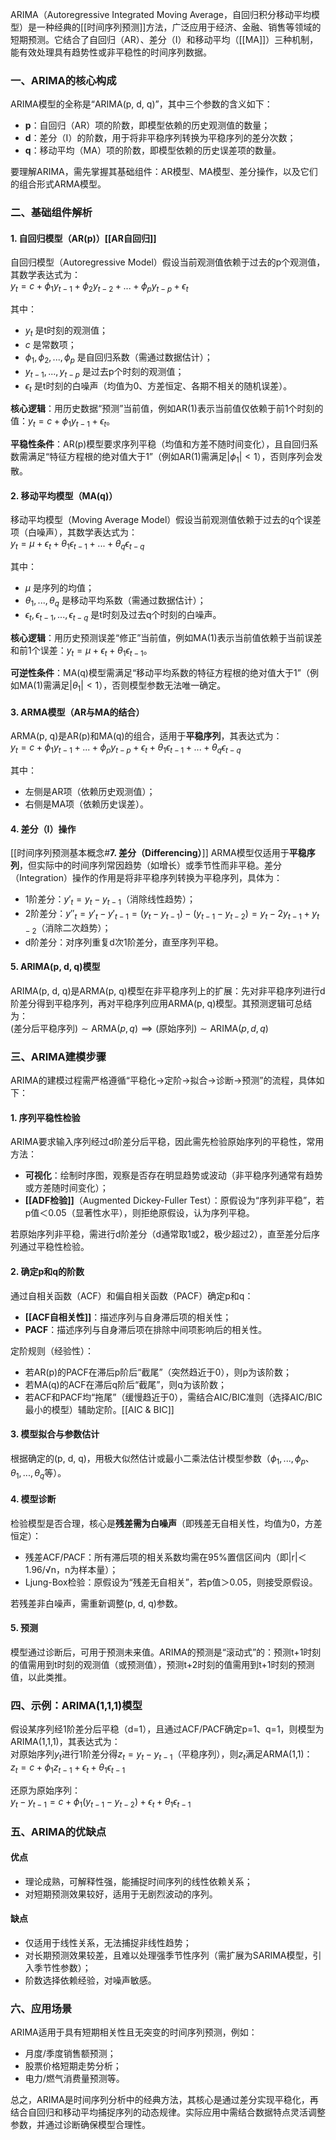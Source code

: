 ARIMA（Autoregressive Integrated Moving Average，自回归积分移动平均模型）是一种经典的[[时间序列预测]]方法，广泛应用于经济、金融、销售等领域的短期预测。它结合了自回归（AR）、差分（I）和移动平均（[[MA]]）三种机制，能有效处理具有趋势性或非平稳性的时间序列数据。


### 一、ARIMA的核心构成
ARIMA模型的全称是“ARIMA(p, d, q)”，其中三个参数的含义如下：
- **p**：自回归（AR）项的阶数，即模型依赖的历史观测值的数量；
- **d**：差分（I）的阶数，用于将非平稳序列转换为平稳序列的差分次数；
- **q**：移动平均（MA）项的阶数，即模型依赖的历史误差项的数量。

要理解ARIMA，需先掌握其基础组件：AR模型、MA模型、差分操作，以及它们的组合形式ARMA模型。


### 二、基础组件解析
#### 1. 自回归模型（AR(p)）[[AR自回归]]
自回归模型（Autoregressive Model）假设当前观测值依赖于过去的p个观测值，其数学表达式为：  
$y_t = c + \phi_1 y_{t-1} + \phi_2 y_{t-2} + ... + \phi_p y_{t-p} + \epsilon_t$  

其中：
- $y_t$ 是t时刻的观测值；
- $c$ 是常数项；
- $\phi_1, \phi_2, ..., \phi_p$ 是自回归系数（需通过数据估计）；
- $y_{t-1}, ..., y_{t-p}$ 是过去p个时刻的观测值；
- $\epsilon_t$ 是t时刻的白噪声（均值为0、方差恒定、各期不相关的随机误差）。

**核心逻辑**：用历史数据“预测”当前值，例如AR(1)表示当前值仅依赖于前1个时刻的值：$y_t = c + \phi_1 y_{t-1} + \epsilon_t$。

**平稳性条件**：AR(p)模型要求序列平稳（均值和方差不随时间变化），且自回归系数需满足“特征方程根的绝对值大于1”（例如AR(1)需满足$|\phi_1| < 1$），否则序列会发散。


#### 2. 移动平均模型（MA(q)）
移动平均模型（Moving Average Model）假设当前观测值依赖于过去的q个误差项（白噪声），其数学表达式为：  
$y_t = \mu + \epsilon_t + \theta_1 \epsilon_{t-1} + ... + \theta_q \epsilon_{t-q}$  

其中：
- $\mu$ 是序列的均值；
- $\theta_1, ..., \theta_q$ 是移动平均系数（需通过数据估计）；
- $\epsilon_t, \epsilon_{t-1}, ..., \epsilon_{t-q}$ 是t时刻及过去q个时刻的白噪声。

**核心逻辑**：用历史预测误差“修正”当前值，例如MA(1)表示当前值依赖于当前误差和前1个误差：$y_t = \mu + \epsilon_t + \theta_1 \epsilon_{t-1}$。

**可逆性条件**：MA(q)模型需满足“移动平均系数的特征方程根的绝对值大于1”（例如MA(1)需满足$|\theta_1| < 1$），否则模型参数无法唯一确定。


#### 3. ARMA模型（AR与MA的结合）
ARMA(p, q)是AR(p)和MA(q)的组合，适用于**平稳序列**，其表达式为：  
$y_t = c + \phi_1 y_{t-1} + ... + \phi_p y_{t-p} + \epsilon_t + \theta_1 \epsilon_{t-1} + ... + \theta_q \epsilon_{t-q}$  

其中：
- 左侧是AR项（依赖历史观测值）；
- 右侧是MA项（依赖历史误差）。


#### 4. 差分（I）操作 
[[时间序列预测基本概念#**7. 差分（Differencing）**]]
ARMA模型仅适用于**平稳序列**，但实际中的时间序列常因趋势（如增长）或季节性而非平稳。差分（Integration）操作的作用是将非平稳序列转换为平稳序列，具体为：  
- 1阶差分：$y'_t = y_t - y_{t-1}$（消除线性趋势）；
- 2阶差分：$y''_t = y'_t - y'_{t-1} = (y_t - y_{t-1}) - (y_{t-1} - y_{t-2}) = y_t - 2y_{t-1} + y_{t-2}$（消除二次趋势）；
- d阶差分：对序列重复d次1阶差分，直至序列平稳。


#### 5. ARIMA(p, d, q)模型
ARIMA(p, d, q)是ARMA(p, q)模型在非平稳序列上的扩展：先对非平稳序列进行d阶差分得到平稳序列，再对平稳序列应用ARMA(p, q)模型。其预测逻辑可总结为：  
$(\text{差分后平稳序列}) \sim \text{ARMA}(p, q) \implies (\text{原始序列}) \sim \text{ARIMA}(p, d, q)$  


### 三、ARIMA建模步骤
ARIMA的建模过程需严格遵循“平稳化→定阶→拟合→诊断→预测”的流程，具体如下：

#### 1. 序列平稳性检验
ARIMA要求输入序列经过d阶差分后平稳，因此需先检验原始序列的平稳性，常用方法：  
- **可视化**：绘制时序图，观察是否存在明显趋势或波动（非平稳序列通常有趋势或方差随时间变化）；
- **[[ADF检验]]**（Augmented Dickey-Fuller Test）：原假设为“序列非平稳”，若p值＜0.05（显著性水平），则拒绝原假设，认为序列平稳。

若原始序列非平稳，需进行d阶差分（d通常取1或2，极少超过2），直至差分后序列通过平稳性检验。


#### 2. 确定p和q的阶数
通过自相关函数（ACF）和偏自相关函数（PACF）确定p和q：  
- **[[ACF自相关性]]**：描述序列与自身滞后项的相关性；
- **PACF**：描述序列与自身滞后项在排除中间项影响后的相关性。

定阶规则（经验性）：
- 若AR(p)的PACF在滞后p阶后“截尾”（突然趋近于0），则p为该阶数；
- 若MA(q)的ACF在滞后q阶后“截尾”，则q为该阶数；
- 若ACF和PACF均“拖尾”（缓慢趋近于0），需结合AIC/BIC准则（选择AIC/BIC最小的模型）辅助定阶。[[AIC & BIC]]


#### 3. 模型拟合与参数估计
根据确定的(p, d, q)，用极大似然估计或最小二乘法估计模型参数（$\phi_1,..., \phi_p$、$\theta_1,..., \theta_q$等）。


#### 4. 模型诊断
检验模型是否合理，核心是**残差需为白噪声**（即残差无自相关性，均值为0，方差恒定）：  
- 残差ACF/PACF：所有滞后项的相关系数均需在95%置信区间内（即|r|＜1.96/√n，n为样本量）；
- Ljung-Box检验：原假设为“残差无自相关”，若p值＞0.05，则接受原假设。

若残差非白噪声，需重新调整(p, d, q)参数。


#### 5. 预测
模型通过诊断后，可用于预测未来值。ARIMA的预测是“滚动式”的：预测t+1时刻的值需用到t时刻的观测值（或预测值），预测t+2时刻的值需用到t+1时刻的预测值，以此类推。


### 四、示例：ARIMA(1,1,1)模型
假设某序列经1阶差分后平稳（d=1），且通过ACF/PACF确定p=1、q=1，则模型为ARIMA(1,1,1)，其表达式为：  
对原始序列$y_t$进行1阶差分得$z_t = y_t - y_{t-1}$（平稳序列），则$z_t$满足ARMA(1,1)：  
$z_t = c + \phi_1 z_{t-1} + \epsilon_t + \theta_1 \epsilon_{t-1}$  

还原为原始序列：  
$y_t - y_{t-1} = c + \phi_1 (y_{t-1} - y_{t-2}) + \epsilon_t + \theta_1 \epsilon_{t-1}$  


### 五、ARIMA的优缺点
#### 优点
- 理论成熟，可解释性强，能捕捉时间序列的线性依赖关系；
- 对短期预测效果较好，适用于无剧烈波动的序列。

#### 缺点
- 仅适用于线性关系，无法捕捉非线性趋势；
- 对长期预测效果较差，且难以处理强季节性序列（需扩展为SARIMA模型，引入季节性参数）；
- 阶数选择依赖经验，对噪声敏感。


### 六、应用场景
ARIMA适用于具有短期相关性且无突变的时间序列预测，例如：  
- 月度/季度销售额预测；
- 股票价格短期走势分析；
- 电力/燃气消费量预测等。


总之，ARIMA是时间序列分析中的经典方法，其核心是通过差分实现平稳化，再结合自回归和移动平均捕捉序列的动态规律。实际应用中需结合数据特点灵活调整参数，并通过诊断确保模型合理性。